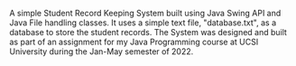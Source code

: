 A simple Student Record Keeping System built using Java Swing API and Java File handling classes. It uses a simple text file, "database.txt", as a database to store the student records. The System was designed and built as part of an assignment for my Java Programming course at UCSI University during the Jan-May semester of 2022.
